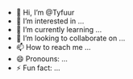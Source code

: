 - 👋 Hi, I’m @Tyfuur
- 👀 I’m interested in ...
- 🌱 I’m currently learning ...
- 💞️ I’m looking to collaborate on ...
- 📫 How to reach me ...
- 😄 Pronouns: ...
- ⚡ Fun fact: ...

<!---
Tyfuur/Tyfuur is a ✨ special ✨ repository because its `README.md` (this file) appears on your GitHub profile.
You can click the Preview link to take a look at your changes.
--->
